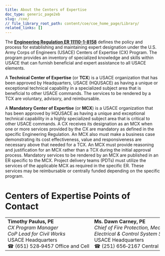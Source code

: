 ```yaml
---
title: About the Centers of Expertise
doc_type: generic_page2eb
slug: /coe/
// file_library_root_path: content/coe/coe_home_page/Library/
related_links: []
---
```

The <a href="https://www.publications.usace.army.mil/Portals/76/Users/182/86/2486/ER%201110-1-8158.pdf?ver=07iGp2f-1SR-7Ynpz6y6oA%3d%3d" target="_blank" rel="noopener noreferrer">**Engineering Regulation ER 11110-1-8158**</a> defines the policy and process for establishing and maintaining expert designation under the U.S. Army Corps of Engineers (USACE) Centers of Expertise (CX) Program.  The program provides an inventory of specialized knowledge and skills within USACE that can furnish beneficial and expert assistance to all USACE elements.

A **Technical Center of Expertise** (or **TCX**) is a USACE organization that has been approved by Headquarters, USACE (HQUSACE) as having a unique or exceptional technical capability in a specialized subject area that is beneficial to other USACE commands.  The services to be rendered by a TCX are voluntary, advisory, and reimbursable.

A **Mandatory Center of Expertise** (or **MCX**) is a USACE organization that has been approved by HQUSACE as having a unique and exceptional technical capability in a highly specialized subject area that is critical to other USACE commands.  A CX receives its designation as an MCX when one or more services provided by the CX are mandatory as defined in the specific Engineering Regulation. An MCX also must make a business case demonstrating its cost effectiveness, value and responsiveness are necessary above that needed for a TCX.  An MCX must provide reasoning and justification for an MCX rather than a TCX during the initial approval process.  Mandatory services to be rendered by an MCX are published in an ER specific to the MCX. Project delivery teams (PDTs) must utilize the services of the applicable MCX as required in the specific ER.  These services may be reimbursable or centrally funded depending on the specific program.

<h1>Centers of Expertise Points of Contact</h1>
<table className="usa-table" style="border-collapse: collapse; border: none;">
    <tbody>
        <tr style="border: none;">
            <td style="border: none;">
                <b>Timothy Paulus, PE</b><br/>
                <i>CX Program Manager<br/>
                CoP Lead for Civil Works</i><br/>
                USACE Headquarters<br/>
                ☎&nbsp;(651)&nbsp;528&#8209;9457&nbsp;Office&nbsp;and&nbsp;Cell<br/>
            </td>
            <td style="border: none; nowrap">
                <b>Ms. Dawn Carney, PE</b><br/>
                <i>Chief of Fire Protection, Mechanical, Electrical & Control System Section</i><br/>
                USACE Headquarters<br/>
                ☎&nbsp;(251)&nbsp;656&#8209;2167&nbsp;Central&nbsp;Time&nbsp;Zone<br/>
            </td>
        </tr>
    </tbody>
</table>

